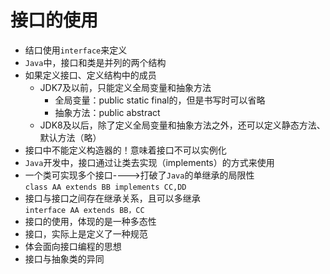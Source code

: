 # 接口的使用

- 结口使用`interface`来定义
- `Java`中，接口和类是并列的两个结构
- 如果定义接口、定义结构中的成员
  - JDK7及以前，只能定义全局变量和抽象方法
    - 全局变量：public static final的，但是书写时可以省略
    - 抽象方法：public abstract
  - JDK8及以后，除了定义全局变量和抽象方法之外，还可以定义静态方法、默认方法（略）
- 接口中不能定义构造器的！意味着接口不可以实例化
- `Java`开发中，接口通过让类去实现（implements）的方式来使用
- 一个类可实现多个接口---->打破了`Java`的单继承的局限性  
  `class AA extends BB implements CC,DD`
- 接口与接口之间存在继承关系，且可以多继承  
  `interface AA extends BB，CC`
- 接口的使用，体现的是一种多态性
- 接口，实际上是定义了一种规范
- 体会面向接口编程的思想
- 接口与抽象类的异同